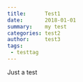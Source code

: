 ```yaml
---
title:      Test1
date:       2018-01-01
summary:    my test
categories: test2
author:     test3
tags:
 - testtag
---
```

Just a test